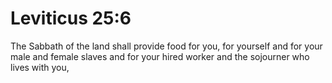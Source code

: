 # Leviticus 25:6

The Sabbath of the land shall provide food for you, for yourself and for your male and female slaves and for your hired worker and the sojourner who lives with you,
